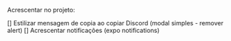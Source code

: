 Acrescentar no projeto:

[] Estilizar mensagem de copia ao copiar Discord (modal simples - remover alert)
[] Acrescentar notificações (expo notifications)